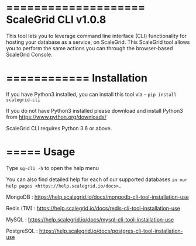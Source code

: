 ====================
ScaleGrid CLI v1.0.8
====================

This tool lets you to leverage command line interface (CLI) functionality for
hosting your database as a service, on ScaleGrid. This ScaleGrid tool allows
you to perform the same actions you can through the browser-based ScaleGrid
Console.

============
Installation
============

If you have Python3 installed, you can install this tool via -
``pip install scalegrid-cli``

If you do not have Python3 installed please download and install Python3
from https://www.python.org/downloads/ 

ScaleGrid CLI requires Python 3.6 or above.

=====
Usage
=====

Type ``sg-cli -h`` to open the help menu
  
You can also find detailed help for each of our supported databases
`in our help pages <https://help.scalegrid.io/docs>`_


MongoDB		: https://help.scalegrid.io/docs/mongodb-cli-tool-installation-use

Redis (TM)	: https://help.scalegrid.io/docs/redis-cli-tool-installation-use

MySQL		: https://help.scalegrid.io/docs/mysql-cli-tool-installation-use

PostgreSQL	: https://help.scalegrid.io/docs/postgres-cli-tool-installation-use